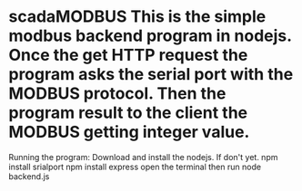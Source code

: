 # scadaMODBUS This is the simple modbus backend program in nodejs. Once the get HTTP request the program asks the serial port with the MODBUS protocol. Then the program result to the client the MODBUS getting integer value. 

Running the program:
Download and install the nodejs. If don't yet.
npm install srialport 
npm install express
open the terminal 
then run node backend.js

